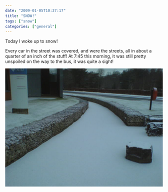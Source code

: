 ```yaml
---
date: "2009-01-05T10:37:17"
title: "SNOW!"
tags: ["snow"]
categories: ["general"]
---
```


Today I woke up to snow!

Every car in the street was covered, and were the streets, all in about a quarter of an inch of the stuff!  At 7:45 this morning, it was still pretty unspoiled on the way to the bus, it was quite a sight!
<!--more-->
![alt text](DSC00185.jpg "Snow on the Sun Microsystems moat")
